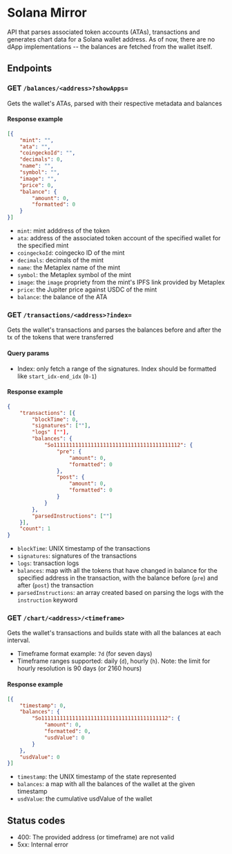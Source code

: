 # Solana Mirror 
API that parses associated token accounts (ATAs), transactions and generates chart data for a Solana wallet address. As of now, there are no dApp implementations -- the balances are fetched from the wallet itself.

## Endpoints

### GET `/balances/<address>?showApps=`

Gets the wallet's ATAs, parsed with their respective metadata and balances

#### Response example

```json
[{
    "mint": "",
    "ata": "",
    "coingeckoId": "",
    "decimals": 0,
    "name": "",
    "symbol": "",
    "image": "",
    "price": 0,
    "balance": {
        "amount": 0,
        "formatted": 0
    }
}]
```

- `mint`: mint adddress of the token
- `ata`: address of the associated token account of the specified wallet for the specified mint
- `coingeckoId`: coingecko ID of the mint
- `decimals`: decimals of the mint 
- `name`: the Metaplex name of the mint 
- `symbol`: the Metaplex symbol of the mint
- `image`: the `image` propriety from the mint's IPFS link provided by Metaplex 
- `price`: the Jupiter price against USDC of the mint
- `balance`: the balance of the ATA

### GET `/transactions/<address>?index=`

Gets the wallet's transactions and parses the balances before and after the tx of the tokens that were transferred

#### Query params
- Index: only fetch a range of the signatures. Index should be formatted like `start_idx-end_idx` (`0-1`)

#### Response example

```json
{
    "transactions": [{
        "blockTime": 0,
        "signatures": [""],
        "logs" [""],
        "balances": {
            "So11111111111111111111111111111111111111112": {
                "pre": {
                    "amount": 0,
                    "formatted": 0
                },
                "post": {
                    "amount": 0,
                    "formatted": 0
                }
            }
        },
        "parsedInstructions": [""]
    }],
    "count": 1
}
```

- `blockTime`: UNIX timestamp of the transactions
- `signatures`: signatures of the transactions
- `logs`: transaction logs
- `balances`: map with all the tokens that have changed in balance for the specified address in the transaction, with the balance before (`pre`) and after (`post`) the transaction
- `parsedInstructions`: an array created based on parsing the logs with the `instruction` keyword

### GET `/chart/<address>/<timeframe>`

Gets the wallet's transactions and builds state with all the balances at each interval.

- Timeframe format example: `7d` (for seven days)
- Timeframe ranges supported: daily (`d`), hourly (`h`). Note: the limit for hourly resolution is 90 days (or 2160 hours)

#### Response example 

```json
[{
    "timestamp": 0,
    "balances": {
        "So11111111111111111111111111111111111111112": {
            "amount": 0,
            "formatted": 0,
            "usdValue": 0
        }
    },
    "usdValue": 0
}]
```

- `timestamp`: the UNIX timestamp of the state represented
- `balances`: a map with all the balances of the wallet at the given timestamp
- `usdValue`: the cumulative usdValue of the wallet 


## Status codes
- 400: The provided address (or timeframe) are not valid
- 5xx: Internal error
